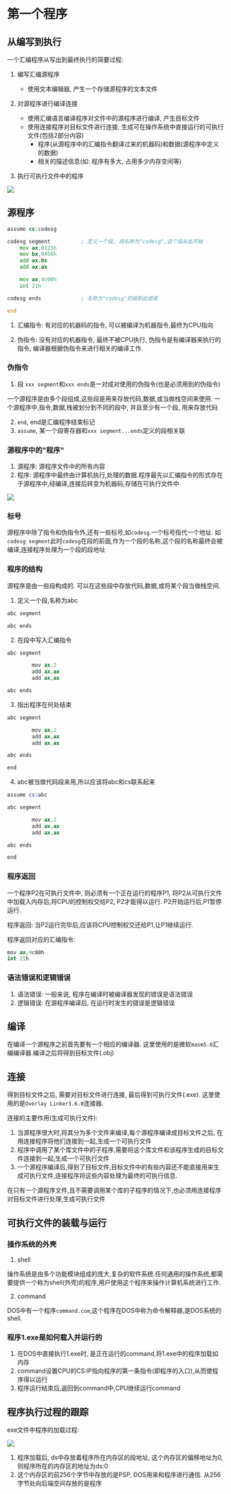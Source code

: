 # 第一个程序

## 从编写到执行

一个汇编程序从写出到最终执行的简要过程:

1. 编写汇编源程序
    - 使用文本编辑器, 产生一个存储源程序的文本文件

2. 对源程序进行编译连接
    - 使用汇编语言编译程序对文件中的源程序进行编译, 产生目标文件
    - 使用连接程序对目标文件进行连接, 生成可在操作系统中直接运行的可执行文件(包括2部分内容)
        - 程序(从源程序中的汇编指令翻译过来的机器码)和数据(源程序中定义的数据)
        - 相关的描述信息(如: 程序有多大, 占用多少内存空间等)

3. 执行可执行文件中的程序

![](../snapshots/4.1.png)


## 源程序

```asm
assume cs:codesg

codesg segment          ; 定义一个段, 段名称为"codesg",这个段从此开始
    mov ax,0123h
    mov bx,0456h
    add ax,bx
    add ax,ax

    mov ax,4c00h
    int 21h

codesg ends             ; 名称为"codesg"的段到此结束

end
```

1. 汇编指令: 有对应的机器码的指令, 可以被编译为机器指令,最终为CPU指向

2. 伪指令: 没有对应的机器指令, 最终不被CPU执行, 伪指令是有编译器来执行的指令, 编译器根据伪指令来进行相关的编译工作.

### 伪指令

1. 段
`xxx segment`和`xxx ends`是一对成对使用的伪指令(也是必须用到的伪指令)

一个源程序是由多个段组成,这些段是用来存放代码,数据,或当做栈空间来使用.
一个源程序中,指令,数据,栈被划分到不同的段中, 并且至少有一个段, 用来存放代码

2. `end`, end是汇编程序结束标记
3. `assume`, 某一个段寄存器和`xxx segment...ends`定义的段相关联

### 源程序中的"程序"
1. 源程序: 源程序文件中的所有内容
2. 程序: 源程序中最终由计算机执行,处理的数据.程序最先以汇编指令的形式存在于源程序中,经编译,连接后转变为机器码,存储在可执行文件中

![](../snapshots/4.2.png)

### 标号
源程序中除了指令和伪指令外,还有一些标号,如`codesg`.一个标号指代一个地址. 如`codesg segment`此时`codesg`在段的前面,作为一个段的名称,这个段的名称最终会被编译,连接程序处理为一个段的段地址

### 程序的结构
源程序是由一些段构成的. 可以在这些段中存放代码,数据,或将某个段当做栈空间.

1. 定义一个段,名称为abc
```s
abc segment

abc ends
```
2. 在段中写入汇编指令
```s
abc segment

        mov ax,2
        add ax,ax
        add ax,ax

abc ends
```
3. 指出程序在何处结束
```s
abc segment

        mov ax,2
        add ax,ax
        add ax,ax

abc ends

end
```

4. abc被当做代码段来用,所以应该将abc和cs联系起来

```s
assume cs:abc

abc segment

        mov ax,2
        add ax,ax
        add ax,ax

abc ends

end

```
### 程序返回

一个程序P2在可执行文件中, 则必须有一个正在运行的程序P1, 将P2从可执行文件中加载入内存后,将CPU的控制权交给P2, P2才能得以运行.
P2开始运行后,P1暂停运行.

程序返回: 当P2运行完毕后,应该将CPU控制权交还给P1,让P1继续运行.

程序返回对应的汇编指令:
```s
mov ax,4c00h
int 21h
```

### 语法错误和逻辑错误
1. 语法错误: 一般来说, 程序在编译时被编译器发现的错误是语法错误
2. 逻辑错误: 在源程序编译后, 在运行时发生的错误是逻辑错误

## 编译

在编译一个源程序之前首先要有一个相应的编译器. 这里使用的是微软`masm5.0`汇编编译器.编译之后将得到目标文件(.obj)

## 连接

得到目标文件之后, 需要对目标文件进行连接, 最后得到可执行文件(.exe). 这里使用的是`Overlay Linker3.6.0`连接器.

连接的主要作用(生成可执行文件):
1. 当源程序很大时,将其分为多个文件来编译,每个源程序编译成目标文件之后, 在用连接程序将他们连接到一起,生成一个可执行文件
2. 程序中调用了某个库文件中的子程序,需要将这个库文件和该程序生成的目标文件连接到一起,生成一个可执行文件
3. 一个源程序编译后,得到了目标文件,目标文件中的有些内容还不能直接用来生成可执行文件,连接程序将这些内容处理为最终的可执行信息.

在只有一个源程序文件,且不需要调用某个库的子程序的情况下,也必须用连接程序对目标文件进行处理,生成可执行文件

## 可执行文件的装载与运行

### 操作系统的外壳
1. shell

操作系统是由多个功能模块组成的庞大,复杂的软件系统.任何通用的操作系统,都需要提供一个称为shell(外壳)的程序,用户使用这个程序来操作计算机系统进行工作.

2. command

DOS中有一个程序`command.com`,这个程序在DOS中称为命令解释器,是DOS系统的shell.

### 程序1.exe是如何载入并运行的

1. 在DOS中直接执行1.exe时, 是正在运行的command,将1.exe中的程序加载如内存
2. command设置CPU的CS:IP指向程序的第一条指令(即程序的入口),从而使程序得以运行
3. 程序运行结束后,返回到command中,CPU继续运行command

## 程序执行过程的跟踪

exe文件中程序的加载过程:

![](../snapshots/4.20.png)

1. 程序加载后, ds中存放着程序所在内存区的段地址, 这个内存区的偏移地址为0, 则程序所在的内存区的地址为ds:0
2. 这个内存区的前256个字节中存放的是PSP, DOS用来和程序进行通信. 从256字节处向后端空间存放的是程序